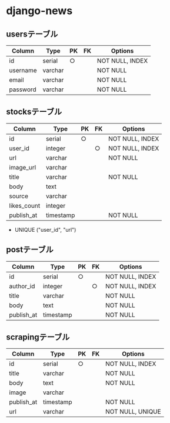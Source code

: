 # django-news

## usersテーブル
|Column|Type|PK|FK|Options|
|---|---|---|---|---|
|id|serial|○||NOT NULL, INDEX|
|username|varchar|||NOT NULL|
|email|varchar|||NOT NULL|
|password|varchar|||NOT NULL|

## stocksテーブル
|Column|Type|PK|FK|Options|
|---|---|---|---|---|
|id|serial|○||NOT NULL, INDEX|
|user_id|integer||○|NOT NULL, INDEX|
|url|varchar|||NOT NULL|
|image_url|varchar||||
|title|varchar|||NOT NULL|
|body|text||||
|source|varchar||||
|likes_count|integer||||
|publish_at|timestamp|||NOT NULL|
- UNIQUE ("user_id", "url")

## postテーブル
|Column|Type|PK|FK|Options|
|---|---|---|---|---|
|id|serial|○||NOT NULL, INDEX|
|author_id|integer||○|NOT NULL, INDEX|
|title|varchar|||NOT NULL|
|body|text|||NOT NULL|
|publish_at|timestamp|||NOT NULL|

## scrapingテーブル
|Column|Type|PK|FK|Options|
|---|---|---|---|---|
|id|serial|○||NOT NULL, INDEX|
|title|varchar|||NOT NULL|
|body|text|||NOT NULL|
|image|varchar||||
|publish_at|timestamp|||NOT NULL|
|url|varchar|||NOT NULL, UNIQUE|
